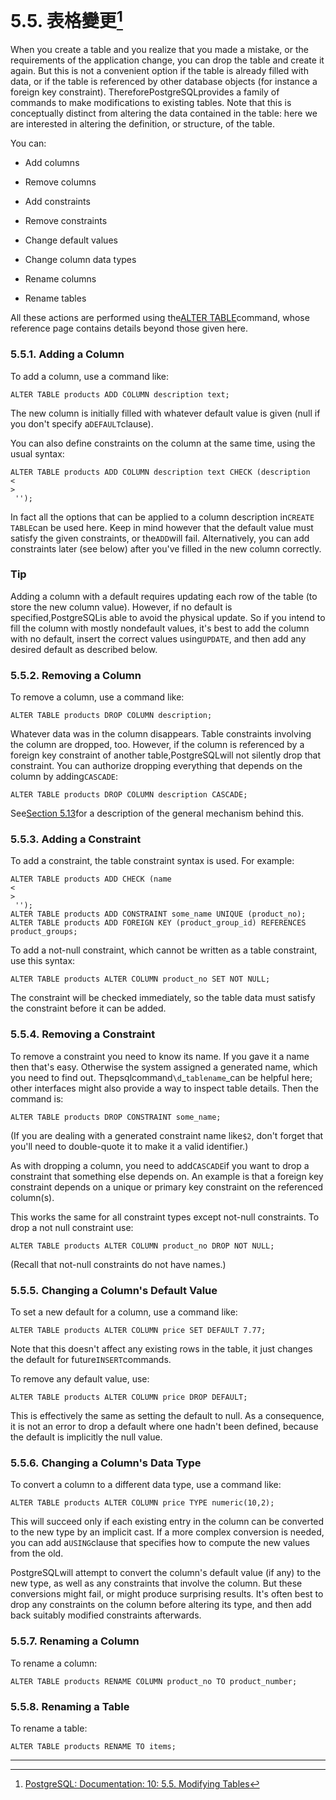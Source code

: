 # 5.5. 表格變更[^1]

When you create a table and you realize that you made a mistake, or the requirements of the application change, you can drop the table and create it again. But this is not a convenient option if the table is already filled with data, or if the table is referenced by other database objects \(for instance a foreign key constraint\). ThereforePostgreSQLprovides a family of commands to make modifications to existing tables. Note that this is conceptually distinct from altering the data contained in the table: here we are interested in altering the definition, or structure, of the table.

You can:

* Add columns

* Remove columns

* Add constraints

* Remove constraints

* Change default values

* Change column data types

* Rename columns

* Rename tables

All these actions are performed using the[ALTER TABLE](https://www.postgresql.org/docs/10/static/sql-altertable.html)command, whose reference page contains details beyond those given here.

### 5.5.1. Adding a Column



To add a column, use a command like:

```
ALTER TABLE products ADD COLUMN description text;

```

The new column is initially filled with whatever default value is given \(null if you don't specify a`DEFAULT`clause\).

You can also define constraints on the column at the same time, using the usual syntax:

```
ALTER TABLE products ADD COLUMN description text CHECK (description 
<
>
 '');

```

In fact all the options that can be applied to a column description in`CREATE TABLE`can be used here. Keep in mind however that the default value must satisfy the given constraints, or the`ADD`will fail. Alternatively, you can add constraints later \(see below\) after you've filled in the new column correctly.

### Tip

Adding a column with a default requires updating each row of the table \(to store the new column value\). However, if no default is specified,PostgreSQLis able to avoid the physical update. So if you intend to fill the column with mostly nondefault values, it's best to add the column with no default, insert the correct values using`UPDATE`, and then add any desired default as described below.

### 5.5.2. Removing a Column



To remove a column, use a command like:

```
ALTER TABLE products DROP COLUMN description;

```

Whatever data was in the column disappears. Table constraints involving the column are dropped, too. However, if the column is referenced by a foreign key constraint of another table,PostgreSQLwill not silently drop that constraint. You can authorize dropping everything that depends on the column by adding`CASCADE`:

```
ALTER TABLE products DROP COLUMN description CASCADE;

```

See[Section 5.13](https://www.postgresql.org/docs/10/static/ddl-depend.html)for a description of the general mechanism behind this.

### 5.5.3. Adding a Constraint



To add a constraint, the table constraint syntax is used. For example:

```
ALTER TABLE products ADD CHECK (name 
<
>
 '');
ALTER TABLE products ADD CONSTRAINT some_name UNIQUE (product_no);
ALTER TABLE products ADD FOREIGN KEY (product_group_id) REFERENCES product_groups;

```

To add a not-null constraint, which cannot be written as a table constraint, use this syntax:

```
ALTER TABLE products ALTER COLUMN product_no SET NOT NULL;

```

The constraint will be checked immediately, so the table data must satisfy the constraint before it can be added.

### 5.5.4. Removing a Constraint



To remove a constraint you need to know its name. If you gave it a name then that's easy. Otherwise the system assigned a generated name, which you need to find out. Thepsqlcommand`\d`_`tablename`_can be helpful here; other interfaces might also provide a way to inspect table details. Then the command is:

```
ALTER TABLE products DROP CONSTRAINT some_name;

```

\(If you are dealing with a generated constraint name like`$2`, don't forget that you'll need to double-quote it to make it a valid identifier.\)

As with dropping a column, you need to add`CASCADE`if you want to drop a constraint that something else depends on. An example is that a foreign key constraint depends on a unique or primary key constraint on the referenced column\(s\).

This works the same for all constraint types except not-null constraints. To drop a not null constraint use:

```
ALTER TABLE products ALTER COLUMN product_no DROP NOT NULL;

```

\(Recall that not-null constraints do not have names.\)

### 5.5.5. Changing a Column's Default Value



To set a new default for a column, use a command like:

```
ALTER TABLE products ALTER COLUMN price SET DEFAULT 7.77;

```

Note that this doesn't affect any existing rows in the table, it just changes the default for future`INSERT`commands.

To remove any default value, use:

```
ALTER TABLE products ALTER COLUMN price DROP DEFAULT;

```

This is effectively the same as setting the default to null. As a consequence, it is not an error to drop a default where one hadn't been defined, because the default is implicitly the null value.

### 5.5.6. Changing a Column's Data Type



To convert a column to a different data type, use a command like:

```
ALTER TABLE products ALTER COLUMN price TYPE numeric(10,2);

```

This will succeed only if each existing entry in the column can be converted to the new type by an implicit cast. If a more complex conversion is needed, you can add a`USING`clause that specifies how to compute the new values from the old.

PostgreSQLwill attempt to convert the column's default value \(if any\) to the new type, as well as any constraints that involve the column. But these conversions might fail, or might produce surprising results. It's often best to drop any constraints on the column before altering its type, and then add back suitably modified constraints afterwards.

### 5.5.7. Renaming a Column



To rename a column:

```
ALTER TABLE products RENAME COLUMN product_no TO product_number;

```

### 5.5.8. Renaming a Table



To rename a table:

```
ALTER TABLE products RENAME TO items;
```

---



[^1]: [PostgreSQL: Documentation: 10: 5.5. Modifying Tables](https://www.postgresql.org/docs/10/static/ddl-alter.html)

